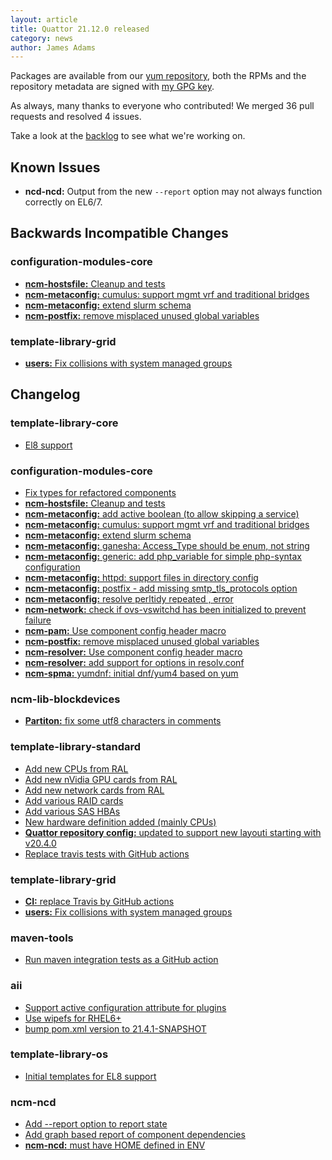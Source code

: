 ```yaml
---
layout: article
title: Quattor 21.12.0 released
category: news
author: James Adams
---
```


Packages are available from our [yum repository](http://yum.quattor.org/21.12.0/), both the RPMs and the repository metadata are signed with [my GPG key](http://yum.quattor.org/GPG/RPM-GPG-KEY-quattor-jrha).

As always, many thanks to everyone who contributed! We merged 36 pull requests and resolved 4 issues.

Take a look at the [backlog](http://www.quattor.org/release/) to see what we're working on.

Known Issues
------------
* **ncd-ncd:** Output from the new `--report` option may not always function correctly on EL6/7.

Backwards Incompatible Changes
------------------------------

### configuration-modules-core
* [**ncm-hostsfile:** Cleanup and tests](https://github.com/quattor/configuration-modules-core/pull/1502)
* [**ncm-metaconfig:** cumulus: support mgmt vrf and traditional bridges](https://github.com/quattor/configuration-modules-core/pull/1474)
* [**ncm-metaconfig:** extend slurm schema](https://github.com/quattor/configuration-modules-core/pull/1509)
* [**ncm-postfix:** remove misplaced unused global variables](https://github.com/quattor/configuration-modules-core/pull/1521)

### template-library-grid
* [**users:** Fix collisions with system managed groups](https://github.com/quattor/template-library-grid/pull/237)

Changelog
---------

### template-library-core
* [El8 support](https://github.com/quattor/template-library-core/pull/209)

### configuration-modules-core
* [Fix types for refactored components](https://github.com/quattor/configuration-modules-core/pull/1533)
* [**ncm-hostsfile:** Cleanup and tests](https://github.com/quattor/configuration-modules-core/pull/1502)
* [**ncm-metaconfig:** add active boolean (to allow skipping a service)](https://github.com/quattor/configuration-modules-core/pull/1522)
* [**ncm-metaconfig:** cumulus: support mgmt vrf and traditional bridges](https://github.com/quattor/configuration-modules-core/pull/1474)
* [**ncm-metaconfig:** extend slurm schema](https://github.com/quattor/configuration-modules-core/pull/1509)
* [**ncm-metaconfig:** ganesha: Access_Type should be enum, not string](https://github.com/quattor/configuration-modules-core/pull/1439)
* [**ncm-metaconfig:** generic: add php_variable for simple php-syntax configuration](https://github.com/quattor/configuration-modules-core/pull/1482)
* [**ncm-metaconfig:** httpd: support files in directory config](https://github.com/quattor/configuration-modules-core/pull/1514)
* [**ncm-metaconfig:** postfix - add missing smtp_tls_protocols option](https://github.com/quattor/configuration-modules-core/pull/1519)
* [**ncm-metaconfig:** resolve perltidy repeated , error](https://github.com/quattor/configuration-modules-core/pull/1527)
* [**ncm-network:** check if ovs-vswitchd has been initialized to prevent failure](https://github.com/quattor/configuration-modules-core/pull/1513)
* [**ncm-pam:** Use component config header macro](https://github.com/quattor/configuration-modules-core/pull/1511)
* [**ncm-postfix:** remove misplaced unused global variables](https://github.com/quattor/configuration-modules-core/pull/1521)
* [**ncm-resolver:** Use component config header macro](https://github.com/quattor/configuration-modules-core/pull/1512)
* [**ncm-resolver:** add support for options in resolv.conf](https://github.com/quattor/configuration-modules-core/pull/1508)
* [**ncm-spma:** yumdnf: initial dnf/yum4 based on yum](https://github.com/quattor/configuration-modules-core/pull/1401)

### ncm-lib-blockdevices
* [**Partiton:** fix some utf8 characters in comments](https://github.com/quattor/ncm-lib-blockdevices/pull/95)

### template-library-standard
* [Add new CPUs from RAL](https://github.com/quattor/template-library-standard/pull/139)
* [Add new nVidia GPU cards from RAL](https://github.com/quattor/template-library-standard/pull/138)
* [Add new network cards from RAL](https://github.com/quattor/template-library-standard/pull/137)
* [Add various RAID cards](https://github.com/quattor/template-library-standard/pull/135)
* [Add various SAS HBAs](https://github.com/quattor/template-library-standard/pull/136)
* [New hardware definition added (mainly CPUs)](https://github.com/quattor/template-library-standard/pull/142)
* [**Quattor repository config:** updated to support new layouti starting with v20.4.0](https://github.com/quattor/template-library-standard/pull/141)
* [Replace travis tests with GitHub actions](https://github.com/quattor/template-library-standard/pull/133)

### template-library-grid
* [**CI:** replace Travis by GitHub actions](https://github.com/quattor/template-library-grid/pull/242)
* [**users:** Fix collisions with system managed groups](https://github.com/quattor/template-library-grid/pull/237)

### maven-tools
* [Run maven integration tests as a GitHub action](https://github.com/quattor/maven-tools/pull/187)

### aii
* [Support active configuration attribute for plugins](https://github.com/quattor/aii/pull/280)
* [Use wipefs for RHEL6+](https://github.com/quattor/aii/pull/325)
* [bump pom.xml version to 21.4.1-SNAPSHOT](https://github.com/quattor/aii/pull/330)

### template-library-os
* [Initial templates for EL8 support](https://github.com/quattor/template-library-os/pull/100)

### ncm-ncd
* [Add --report option to report state](https://github.com/quattor/ncm-ncd/pull/126)
* [Add graph based report of component dependencies](https://github.com/quattor/ncm-ncd/pull/130)
* [**ncm-ncd:** must have HOME defined in ENV](https://github.com/quattor/ncm-ncd/pull/129)
